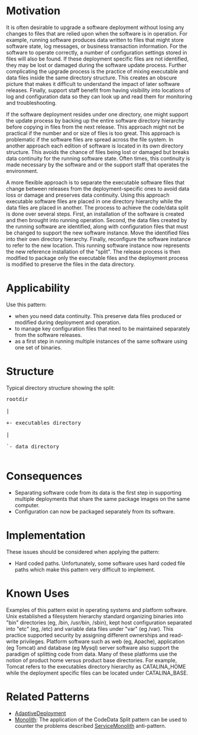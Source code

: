 # Motivation #

It is often desirable to upgrade a software deployment without losing any changes to files that are relied upon when the software is in operation. For example, running software produces data written to files that might store software state, log messages, or business transaction information. For the software to operate correctly, a number of configuration settings stored in files will also be found. If these deployment specific files are not identified, they may be lost or damaged during the software update process. Further complicating the upgrade process is the practice of mixing executable and data files inside the same directory structure. This creates an obscure picture that makes it difficult to understand the impact of later software releases. Finally, support staff benefit from having visibility into locations of log and configuration data so they can look up and read them for monitoring and troubleshooting.

If the software deployment resides under one directory, one might support the update process by backing up the entire software directory hierarchy before copying in files from the next release. This approach might not be practical if the number and or size of files is too great. This approach is problematic if the software files are spread across the file system. In another approach each edition of software is located in its own directory structure. This avoids the chance of files being lost or damaged but breaks data continuity for the running software state. Often times, this continuity is made necessary by the software and or the support staff that operates the environment.

A more flexible approach is to separate the executable software files that change between releases from the deployment-specific ones to avoid data loss or damage and preserves data continuity. Using this approach executable software files are placed in one directory hierarchy while the data files are placed in another.
The process to achieve the code/data split is done over several steps. First, an installation of the software is created and then brought into running operation. Second, the data files created by the running software are identified, along with configuration files that must be changed to support the new software instance. Move the identified files into their own directory hierarchy. Finally, reconfigure the software instance to refer to the new location. This running software instance now represents the new reference installation of the "split". The release process is then modified to package only the executable files and the deployment process is modified to preserve the files in the data directory.

# Applicability #

Use this pattern:

  * when you need data continuity. This preserve data files produced or modified during deployment and operation.
  * to manage key configuration files that need to be maintained separately from the software releases.
  * as a first step in running multiple instances of the same software using one set of binaries.

# Structure #

Typical directory structure showing the split:
<pre>
rootdir<br>
|<br>
+- executables directory<br>
|<br>
`- data directory<br>
</pre>

# Consequences #

  * Separating software code from its data is the first step in supporting multiple deployments that share the same package images on the same computer.
  * Configuration can now be packaged separately from its software.

# Implementation #

These issues should be considered when applying the pattern:
  * Hard coded paths. Unfortunately, some software uses hard coded file paths which make this pattern very difficult to implement.


# Known Uses #

Examples of this pattern exist in operating systems and platform software. Unix established a filesystem hierarchy standard organizing binaries into "bin" directories (eg, /bin, /usr/bin, /sbin), kept host configuration separated into "etc" (eg, /etc) and variable data files under "var" (eg /var). This practice supported security by assigning different ownerships and read-write privileges.
Platform software such as web (eg, Apache), application (eg Tomcat) and database (eg Mysql) server software also support the paradigm of splitting code from data. Many of these platforms use the notion of product home versus product base directories. For example, Tomcat refers to the executables directory hierarchy as CATALINA\_HOME while the deployment specific files can be located under CATALINA\_BASE.

# Related Patterns #

  * [AdaptiveDeployment](AdaptiveDeployment.md)
  * [Monolith](Service.md): The application of the CodeData Split pattern can be used to counter the problems described [ServiceMonolith](ServiceMonolith.md) anti-pattern.